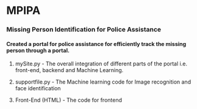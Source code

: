 # MPIPA
### Missing Person Identification for Police Assistance

#### Created a portal for police assistance for efficiently track the missing person through a portal.

1. mySite.py - The overall integration of different parts of the portal i.e. front-end, backend and Machine Learning.

2. supportfile.py - The Machine learning code for Image recognition and face identification

3. Front-End (HTML) - The code for frontend
